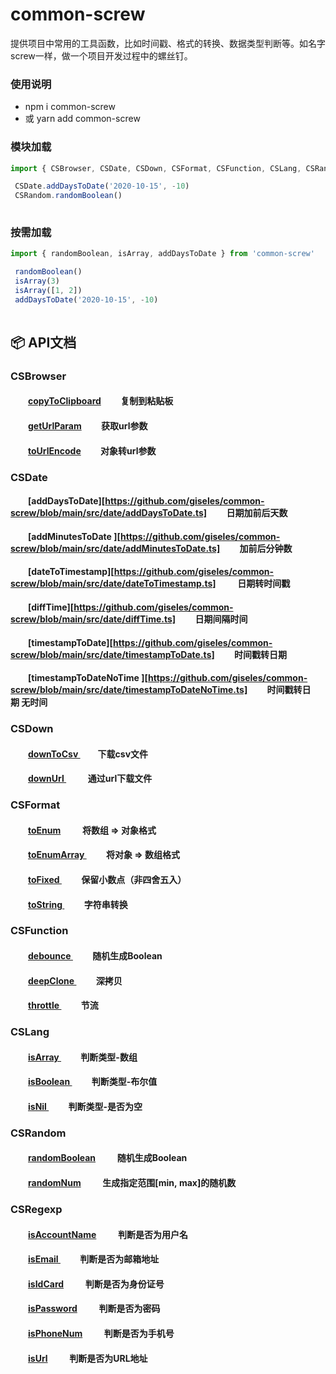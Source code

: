 # common-screw
提供项目中常用的工具函数，比如时间戳、格式的转换、数据类型判断等。如名字screw一样，做一个项目开发过程中的螺丝钉。



### 使用说明

- npm i common-screw 
- 或 yarn add common-screw


### 模块加载
```js
import { CSBrowser, CSDate, CSDown, CSFormat, CSFunction, CSLang, CSRandom ,CSRegexp } from 'common-screw'

 CSDate.addDaysToDate('2020-10-15', -10)
 CSRandom.randomBoolean()
 
```

### 按需加载

```js
import { randomBoolean, isArray, addDaysToDate } from 'common-screw'

 randomBoolean()
 isArray(3)
 isArray([1, 2])
 addDaysToDate('2020-10-15', -10)
 
```

## :package:  API文档

### CSBrowser

#### &emsp;&emsp;[copyToClipboard](https://github.com/giseles/common-screw/blob/main/src/browser/copyToClipboard.ts) &emsp;&emsp;复制到粘贴板 

#### &emsp;&emsp;[getUrlParam](https://github.com/giseles/common-screw/blob/main/src/browser/getUrlParam.ts)        &emsp;&emsp;获取url参数 

#### &emsp;&emsp;[toUrlEncode](https://github.com/giseles/common-screw/blob/main/src/browser/toUrlEncode.ts)         &emsp;&emsp;对象转url参数 



### CSDate  

#### &emsp;&emsp;[addDaysToDate][https://github.com/giseles/common-screw/blob/main/src/date/addDaysToDate.ts]                       &emsp;&emsp;日期加前后天数 

#### &emsp;&emsp;[addMinutesToDate ][https://github.com/giseles/common-screw/blob/main/src/date/addMinutesToDate.ts]                &emsp;&emsp;加前后分钟数 

#### &emsp;&emsp;[dateToTimestamp][https://github.com/giseles/common-screw/blob/main/src/date/dateToTimestamp.ts]    &emsp;              &emsp;日期转时间戳 

#### &emsp;&emsp;[diffTime][https://github.com/giseles/common-screw/blob/main/src/date/diffTime.ts]                                     &emsp;&emsp;日期间隔时间 

#### &emsp;&emsp;[timestampToDate][https://github.com/giseles/common-screw/blob/main/src/date/timestampToDate.ts]                   &emsp;&emsp;时间戳转日期 

#### &emsp;&emsp;[timestampToDateNoTime ][https://github.com/giseles/common-screw/blob/main/src/date/timestampToDateNoTime.ts]   &emsp;&emsp;时间戳转日期 无时间   



### CSDown

#### &emsp;&emsp;[downToCsv ](https://github.com/giseles/common-screw/blob/main/src/down/downToCsv.ts)      &emsp;&emsp;下载csv文件 

#### &emsp;&emsp;[downUrl ](https://github.com/giseles/common-screw/blob/main/src/down/downUrl.ts)   &emsp;  &emsp;      通过url下载文件 



### CSFormat 

#### &emsp;&emsp;[toEnum](https://github.com/giseles/common-screw/blob/main/src/format/toEnum.ts)      &emsp;&emsp;                将数组 => 对象格式 

#### &emsp;&emsp;[toEnumArray ](https://github.com/giseles/common-screw/blob/main/src/format/toEnumArray.ts)      &emsp;&emsp;    将对象 => 数组格式  

#### &emsp;&emsp;[toFixed ](https://github.com/giseles/common-screw/blob/main/src/format/toFixed.ts)      &emsp;&emsp;               保留小数点（非四舍五入） 

#### &emsp;&emsp;[toString ](https://github.com/giseles/common-screw/blob/main/src/format/toString.ts)      &emsp;&emsp;              字符串转换



### CSFunction  

#### &emsp;&emsp;[debounce ](https://github.com/giseles/common-screw/blob/main/src/function/debounce.ts)      &emsp;&emsp;               随机生成Boolean 

#### &emsp;&emsp;[deepClone ](https://github.com/giseles/common-screw/blob/main/src/function/deepClone.ts)      &emsp;&emsp;              深拷贝  

#### &emsp;&emsp;[throttle ](https://github.com/giseles/common-screw/blob/main/src/function/throttle.ts)      &emsp;&emsp;                   节流   



### CSLang  

#### &emsp;&emsp;[isArray ](https://github.com/giseles/common-screw/blob/main/src/lang/isArray.ts)      &emsp;&emsp;                   判断类型-数组 

#### &emsp;&emsp;[isBoolean ](https://github.com/giseles/common-screw/blob/main/src/lang/isBoolean.ts)      &emsp;&emsp;              判断类型-布尔值 

#### &emsp;&emsp;[isNil ](https://github.com/giseles/common-screw/blob/main/src/lang/isNil.ts)      &emsp;&emsp;                        判断类型-是否为空 



### CSRandom   

#### &emsp;&emsp;[randomBoolean](https://github.com/giseles/common-screw/blob/main/src/random/randomBoolean.ts)      &emsp;&emsp;        随机生成Boolean 

#### &emsp;&emsp;[randomNum](https://github.com/giseles/common-screw/blob/main/src/random/randomNum.ts)      &emsp;&emsp;              生成指定范围[min, max]的随机数   

### CSRegexp  

#### &emsp;&emsp;[isAccountName](https://github.com/giseles/common-screw/blob/main/src/regexp/isAccountName.ts)      &emsp;&emsp;         判断是否为用户名   

#### &emsp;&emsp;[isEmail ](https://github.com/giseles/common-screw/blob/main/src/regexp/isEmail.ts)      &emsp;&emsp;                        判断是否为邮箱地址   

#### &emsp;&emsp;[isIdCard](https://github.com/giseles/common-screw/blob/main/src/regexp/isIdCard.ts)      &emsp;&emsp;                       判断是否为身份证号   

#### &emsp;&emsp;[isPassword](https://github.com/giseles/common-screw/blob/main/src/regexp/isPassword.ts)      &emsp;&emsp;                 判断是否为密码   

#### &emsp;&emsp;[isPhoneNum](https://github.com/giseles/common-screw/blob/main/src/regexp/isPhoneNum.ts)      &emsp;&emsp;              判断是否为手机号  

#### &emsp;&emsp;[isUrl](https://github.com/giseles/common-screw/blob/main/src/regexp/isUrl.ts)      &emsp;&emsp;                              判断是否为URL地址   

